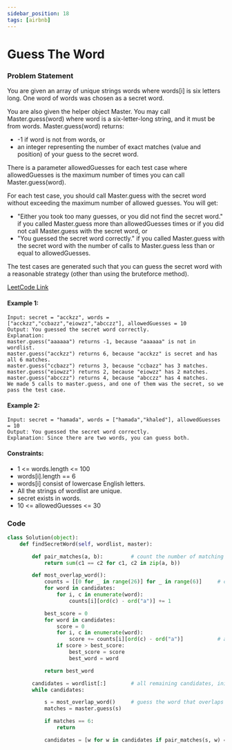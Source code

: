 ```yaml
---
sidebar_position: 18
tags: [airbnb]
---
```


# Guess The Word

### Problem Statement

You are given an array of unique strings words where words[i] is six letters long. One word of words was chosen as a secret word.

You are also given the helper object Master. You may call Master.guess(word) where word is a six-letter-long string, and it must be from words. Master.guess(word) returns:

- -1 if word is not from words, or
- an integer representing the number of exact matches (value and position) of your guess to the secret word.

There is a parameter allowedGuesses for each test case where allowedGuesses is the maximum number of times you can call Master.guess(word).

For each test case, you should call Master.guess with the secret word without exceeding the maximum number of allowed guesses. You will get:

- "Either you took too many guesses, or you did not find the secret word." if you called Master.guess more than allowedGuesses times or if you did not call Master.guess with the secret word, or
- "You guessed the secret word correctly." if you called Master.guess with the secret word with the number of calls to Master.guess less than or equal to allowedGuesses.

The test cases are generated such that you can guess the secret word with a reasonable strategy (other than using the bruteforce method).

[LeetCode Link](https://leetcode.com/problems/guess-the-word/)

#### Example 1:

```
Input: secret = "acckzz", words = ["acckzz","ccbazz","eiowzz","abcczz"], allowedGuesses = 10
Output: You guessed the secret word correctly.
Explanation:
master.guess("aaaaaa") returns -1, because "aaaaaa" is not in wordlist.
master.guess("acckzz") returns 6, because "acckzz" is secret and has all 6 matches.
master.guess("ccbazz") returns 3, because "ccbazz" has 3 matches.
master.guess("eiowzz") returns 2, because "eiowzz" has 2 matches.
master.guess("abcczz") returns 4, because "abcczz" has 4 matches.
We made 5 calls to master.guess, and one of them was the secret, so we pass the test case.
```

#### Example 2:

```
Input: secret = "hamada", words = ["hamada","khaled"], allowedGuesses = 10
Output: You guessed the secret word correctly.
Explanation: Since there are two words, you can guess both.
```

#### Constraints:

- 1 <= words.length <= 100
- words[i].length == 6
- words[i] consist of lowercase English letters.
- All the strings of wordlist are unique.
- secret exists in words.
- 10 <= allowedGuesses <= 30

### Code

```python title="Python"
class Solution(object):
    def findSecretWord(self, wordlist, master):

        def pair_matches(a, b):         # count the number of matching characters
            return sum(c1 == c2 for c1, c2 in zip(a, b))

        def most_overlap_word():
            counts = [[0 for _ in range(26)] for _ in range(6)]     # counts[i][j] is nb of words with char j at index i
            for word in candidates:
                for i, c in enumerate(word):
                    counts[i][ord(c) - ord("a")] += 1

            best_score = 0
            for word in candidates:
                score = 0
                for i, c in enumerate(word):
                    score += counts[i][ord(c) - ord("a")]           # all words with same chars in same positions
                if score > best_score:
                    best_score = score
                    best_word = word

            return best_word

        candidates = wordlist[:]        # all remaining candidates, initially all words
        while candidates:

            s = most_overlap_word()     # guess the word that overlaps with most others
            matches = master.guess(s)

            if matches == 6:
                return

            candidates = [w for w in candidates if pair_matches(s, w) == matches]
```
